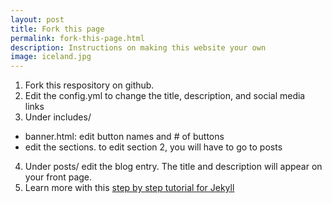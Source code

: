 ```yaml
---
layout: post
title: Fork this page
permalink: fork-this-page.html
description: Instructions on making this website your own
image: iceland.jpg
---
```

1. Fork this respository on github. 
2. Edit the config.yml to change the title, description, and social media links 
3. Under includes/
  - banner.html: edit button names and # of buttons 
  - edit the sections. to edit section 2, you will have to go to posts 
4. Under posts/ edit the blog entry. The title and description will appear on your front page. 
5. Learn more with this <a href="https://jekyllrb.com/docs/step-by-step/01-setup/">step by step tutorial for Jekyll</a>
